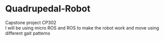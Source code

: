 # Quadrupedal-Robot
Capstone project CP302
<br>
I will be using micro ROS and ROS to make the robot work and move using different gait patterns
